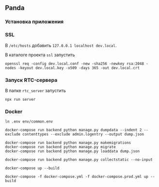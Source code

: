 ## Panda

### Установка приложения

### SSL

В `/etc/hosts` добавить `127.0.0.1 localhost dev.local`.

В каталоге проекта `ssl` запустить

    openssl req -config dev.local.conf -new -sha256 -newkey rsa:2048 -nodes -keyout dev.local.key -x509 -days 365 -out dev.local.crt
    
    

### Запуск RTC-сервера

В папке `rtc_server` запустить

    npx run server


### Docker

    ln .env env/common.env

    docker-compose run backend python manage.py dumpdata --indent 2 --exclude contenttypes --exclude admin.logentry --output dump.json
    
    docker-compose run backend python manage.py makemigrations
    docker-compose run backend python manage.py migrate
    docker-compose run backend python manage.py loaddata dump.json
    
    docker-compose run backend python manage.py collectstatic --no-input
    
    docker-compose up --build
    
    docker-compose -f docker-compose.yml -f docker-compose.prod.yml up --build
